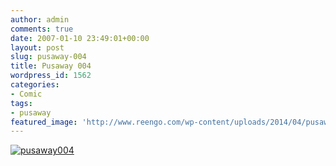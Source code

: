 ```yaml
---
author: admin
comments: true
date: 2007-01-10 23:49:01+00:00
layout: post
slug: pusaway-004
title: Pusaway 004
wordpress_id: 1562
categories:
- Comic
tags:
- pusaway
featured_image: 'http://www.reengo.com/wp-content/uploads/2014/04/pusaway004.jpg'
---
```


[![pusaway004](http://www.reengo.com/wp-content/uploads/2014/04/pusaway004.jpg)](http://www.reengo.com/wp-content/uploads/2014/04/pusaway004.jpg)
